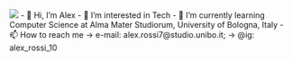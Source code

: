 <img src="https://external-content.duckduckgo.com/iu/?u=http%3A%2F%2Fi.imgur.com%2FcPCfLmT.jpg&f=1&nofb=1&ipt=00687082c687ca8594f4345b50ffcbbea9514740f04c96d2598b2960f2c408f2&ipo=images" >
- 👋 Hi, I’m Alex
- 👀 I’m interested in Tech
- 🌱 I’m currently learning Computer Science at Alma Mater Studiorum, University of Bologna, Italy
- 📫 How to reach me -> e-mail: alex.rossi7@studio.unibo.it; -> @ig: alex_rossi_10

<!---
Axelredx/Axelredx is a ✨ special ✨ repository because its `README.md` (this file) appears on your GitHub profile.
You can click the Preview link to take a look at your changes.
--->
